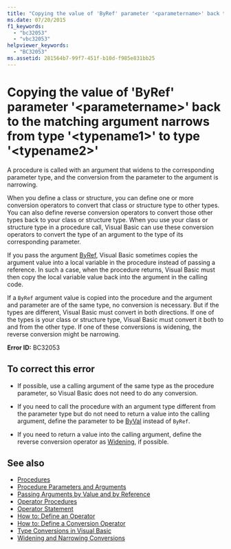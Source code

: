 ```yaml
---
title: "Copying the value of 'ByRef' parameter '<parametername>' back to the matching argument narrows from type '<typename1>' to type '<typename2>'"
ms.date: 07/20/2015
f1_keywords: 
  - "bc32053"
  - "vbc32053"
helpviewer_keywords: 
  - "BC32053"
ms.assetid: 281564b7-99f7-451f-b10d-f985e831bb25
---
```

# Copying the value of 'ByRef' parameter '\<parametername>' back to the matching argument narrows from type '\<typename1>' to type '\<typename2>'
A procedure is called with an argument that widens to the corresponding parameter type, and the conversion from the parameter to the argument is narrowing.  
  
 When you define a class or structure, you can define one or more conversion operators to convert that class or structure type to other types. You can also define reverse conversion operators to convert those other types back to your class or structure type. When you use your class or structure type in a procedure call, Visual Basic can use these conversion operators to convert the type of an argument to the type of its corresponding parameter.  
  
 If you pass the argument [ByRef](../../../visual-basic/language-reference/modifiers/byref.md), Visual Basic sometimes copies the argument value into a local variable in the procedure instead of passing a reference. In such a case, when the procedure returns, Visual Basic must then copy the local variable value back into the argument in the calling code.  
  
 If a `ByRef` argument value is copied into the procedure and the argument and parameter are of the same type, no conversion is necessary. But if the types are different, Visual Basic must convert in both directions. If one of the types is your class or structure type, Visual Basic must convert it both to and from the other type. If one of these conversions is widening, the reverse conversion might be narrowing.  
  
 **Error ID:** BC32053  
  
## To correct this error  
  
-   If possible, use a calling argument of the same type as the procedure parameter, so Visual Basic does not need to do any conversion.  
  
-   If you need to call the procedure with an argument type different from the parameter type but do not need to return a value into the calling argument, define the parameter to be [ByVal](../../../visual-basic/language-reference/modifiers/byval.md) instead of `ByRef`.  
  
-   If you need to return a value into the calling argument, define the reverse conversion operator as [Widening](../../../visual-basic/language-reference/modifiers/widening.md), if possible.  
  
## See also
- [Procedures](../../../visual-basic/programming-guide/language-features/procedures/index.md)
- [Procedure Parameters and Arguments](../../../visual-basic/programming-guide/language-features/procedures/procedure-parameters-and-arguments.md)
- [Passing Arguments by Value and by Reference](../../../visual-basic/programming-guide/language-features/procedures/passing-arguments-by-value-and-by-reference.md)
- [Operator Procedures](../../../visual-basic/programming-guide/language-features/procedures/operator-procedures.md)
- [Operator Statement](../../../visual-basic/language-reference/statements/operator-statement.md)
- [How to: Define an Operator](../../../visual-basic/programming-guide/language-features/procedures/how-to-define-an-operator.md)
- [How to: Define a Conversion Operator](../../../visual-basic/programming-guide/language-features/procedures/how-to-define-a-conversion-operator.md)
- [Type Conversions in Visual Basic](../../../visual-basic/programming-guide/language-features/data-types/type-conversions.md)
- [Widening and Narrowing Conversions](../../../visual-basic/programming-guide/language-features/data-types/widening-and-narrowing-conversions.md)
